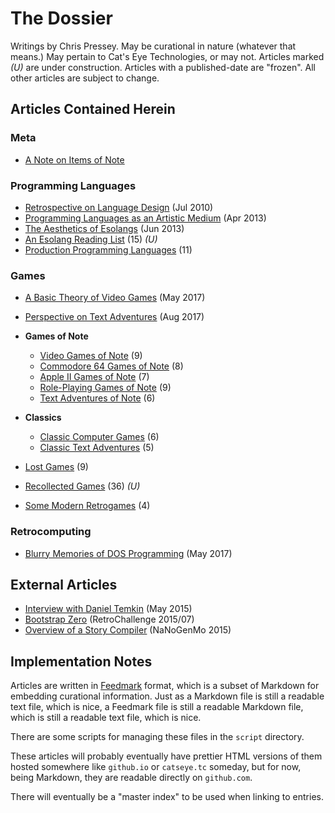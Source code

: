 The Dossier
===========

Writings by Chris Pressey.  May be curational in nature (whatever that means.)
May pertain to Cat's Eye Technologies, or may not.  Articles marked *(U)* are
under construction.  Articles with a published-date are "frozen".  All other
articles are subject to change.

Articles Contained Herein
-------------------------

### Meta

*   [A Note on Items of Note](article/A%20Note%20on%20Items%20of%20Note.md)

### Programming Languages

*   [Retrospective on Language Design](article/Retrospective%20on%20Language%20Design.md) (Jul 2010)
*   [Programming Languages as an Artistic Medium](article/Programming%20Languages%20as%20an%20Artistic%20Medium.md) (Apr 2013)
*   [The Aesthetics of Esolangs](article/The%20Aesthetics%20of%20Esolangs.md) (Jun 2013)
*   [An Esolang Reading List](article/An%20Esolang%20Reading%20List.md) (15) *(U)*
*   [Production Programming Languages](article/Production%20Programming%20Languages.md) (11)

### Games

*   [A Basic Theory of Video Games](article/A%20Basic%20Theory%20of%20Video%20Games.md) (May 2017)
*   [Perspective on Text Adventures](article/Perspective%20on%20Text%20Adventures.md) (Aug 2017)

*   **Games of Note**
    
    *   [Video Games of Note](article/Video%20Games%20of%20Note.md) (9)
    *   [Commodore 64 Games of Note](article/Commodore%2064%20Games%20of%20Note.md) (8)
    *   [Apple II Games of Note](article/Apple%20II%20Games%20of%20Note.md) (7)
    *   [Role-Playing Games of Note](article/Role-Playing%20Games%20of%20Note.md) (9)
    *   [Text Adventures of Note](article/Text%20Adventures%20of%20Note.md) (6)

*   **Classics**
    
    *   [Classic Computer Games](article/Classic%20Computer%20Games.md) (6)
    *   [Classic Text Adventures](article/Classic%20Text%20Adventures.md) (5)

*   [Lost Games](article/Lost%20Games.md) (9)
*   [Recollected Games](article/Recollected%20Games.md) (36) *(U)*
*   [Some Modern Retrogames](article/Some%20Modern%20Retrogames.md) (4)

### Retrocomputing

*   [Blurry Memories of DOS Programming](article/Blurry%20Memories%20of%20DOS%20Programming.md) (May 2017)

External Articles
-----------------

*   [Interview with Daniel Temkin](http://esoteric.codes/post/118780138572/interview-with-chris-pressey) (May 2015)
*   [Bootstrap Zero](https://github.com/catseye/SITU-SOL/tree/master/doc/bootstrap-zero) (RetroChallenge 2015/07)
*   [Overview of a Story Compiler](https://gist.github.com/cpressey/6324fff6ef0dfdf69b96) (NaNoGenMo 2015)

Implementation Notes
--------------------

Articles are written in [Feedmark][] format, which is a subset of Markdown
for embedding curational information.  Just as a Markdown file is still a
readable text file, which is nice, a Feedmark file is still a readable
Markdown file, which is still a readable text file, which is nice.

There are some scripts for managing these files in the `script` directory.

These articles will probably eventually have prettier HTML versions of them
hosted somewhere like `github.io` or `catseye.tc` someday, but for now,
being Markdown, they are readable directly on `github.com`.

There will eventually be a "master index" to be used when linking to entries.

[Feedmark]: https://github.com/catseye/Feedmark
